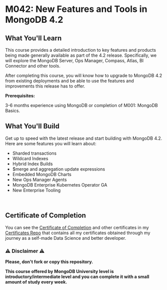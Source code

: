 # M042: New Features and Tools in MongoDB 4.2

## What You'll Learn

This course provides a detailed introduction to key features and products being made generally available as part of the 4.2 release. Specifically, we will explore the MongoDB Server, Ops Manager, Compass, Atlas, BI Connector and other tools.

After completing this course, you will know how to upgrade to MongoDB 4.2 from existing deployments and be able to use the features and improvements this release has to offer.

**Prerequisites:**

3-6 months experience using MongoDB or completion of M001: MongoDB Basics.

## What You'll Build

Get up to speed with the latest release and start building with MongoDB 4.2. Here are some features you will learn about:

- Sharded transactions
- Wildcard Indexes
- Hybrid Index Builds
- $merge and aggregation update expressions
- Embedded MongoDB Charts
- New Ops Manager Agents
- MongoDB Enterprise Kubernetes Operator GA
- New Enterprise Tooling

<br/>

## Certificate of Completion

You can see the [Certificate of Completion](https://github.com/AlessandroCorradini/Certificates/blob/master/MongoDB%20University%20-%20M042%20-%20New%20Features%20and%20Tools%20in%20MongoDB%204.2.pdf) and other certificates in my [Certificates Repo](https://github.com/AlessandroCorradini/Certificates) that contains all my certificates obtained through my journey as a self-made Data Science and better developer.

### ⚠️ Disclaimer ⚠️

**Please, don't fork or copy this repository.**

**This course offered by MongoDB University level is introductory/intermediate level and you can complete it with a small amount of study every week.**
